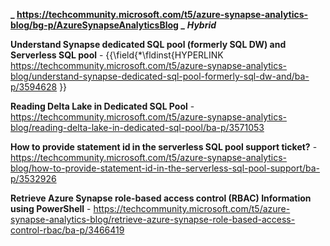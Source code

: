 **_ https://techcommunity.microsoft.com/t5/azure-synapse-analytics-blog/bg-p/AzureSynapseAnalyticsBlog _**
*__Hybrid__*

**Understand Synapse dedicated SQL pool (formerly SQL DW) and Serverless SQL pool** - {{\field{\*\fldinst{HYPERLINK https://techcommunity.microsoft.com/t5/azure-synapse-analytics-blog/understand-synapse-dedicated-sql-pool-formerly-sql-dw-and/ba-p/3594628 }}

**Reading Delta Lake in Dedicated SQL Pool** - https://techcommunity.microsoft.com/t5/azure-synapse-analytics-blog/reading-delta-lake-in-dedicated-sql-pool/ba-p/3571053

**How to provide statement id in the serverless SQL pool support ticket?** - https://techcommunity.microsoft.com/t5/azure-synapse-analytics-blog/how-to-provide-statement-id-in-the-serverless-sql-pool-support/ba-p/3532926

**Retrieve Azure Synapse role-based access control (RBAC) Information using PowerShell** - https://techcommunity.microsoft.com/t5/azure-synapse-analytics-blog/retrieve-azure-synapse-role-based-access-control-rbac/ba-p/3466419
